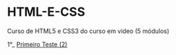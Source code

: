 # HTML-E-CSS
 Curso de HTML5 e CSS3 do curso em video (5 módulos)

 1°_ <a href="https://github.com/VictorSles/HTML-E-CSS/emoji/Emoji.html"> Primeiro Teste (2)</a>
